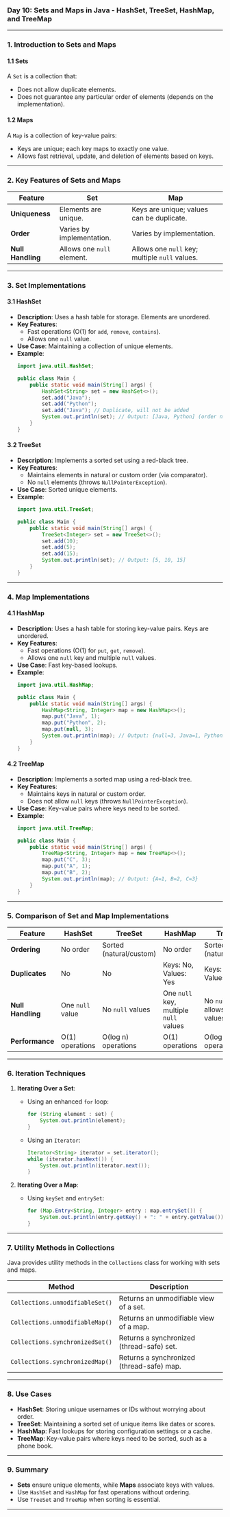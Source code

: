 ### **Day 10: Sets and Maps in Java - HashSet, TreeSet, HashMap, and TreeMap**

---

### **1. Introduction to Sets and Maps**

#### **1.1 Sets**
A `Set` is a collection that:
- Does not allow duplicate elements.
- Does not guarantee any particular order of elements (depends on the implementation).

#### **1.2 Maps**
A `Map` is a collection of key-value pairs:
- Keys are unique; each key maps to exactly one value.
- Allows fast retrieval, update, and deletion of elements based on keys.

---

### **2. Key Features of Sets and Maps**

| Feature             | Set                               | Map                                      |
|---------------------|-----------------------------------|-----------------------------------------|
| **Uniqueness**      | Elements are unique.             | Keys are unique; values can be duplicate. |
| **Order**           | Varies by implementation.        | Varies by implementation.               |
| **Null Handling**   | Allows one `null` element.       | Allows one `null` key; multiple `null` values. |

---

### **3. Set Implementations**

#### **3.1 HashSet**
- **Description**: Uses a hash table for storage. Elements are unordered.
- **Key Features**:
  - Fast operations (O(1) for `add`, `remove`, `contains`).
  - Allows one `null` value.
- **Use Case**: Maintaining a collection of unique elements.
- **Example**:
  ```java
  import java.util.HashSet;

  public class Main {
      public static void main(String[] args) {
          HashSet<String> set = new HashSet<>();
          set.add("Java");
          set.add("Python");
          set.add("Java"); // Duplicate, will not be added
          System.out.println(set); // Output: [Java, Python] (order not guaranteed)
      }
  }
  ```

#### **3.2 TreeSet**
- **Description**: Implements a sorted set using a red-black tree.
- **Key Features**:
  - Maintains elements in natural or custom order (via comparator).
  - No `null` elements (throws `NullPointerException`).
- **Use Case**: Sorted unique elements.
- **Example**:
  ```java
  import java.util.TreeSet;

  public class Main {
      public static void main(String[] args) {
          TreeSet<Integer> set = new TreeSet<>();
          set.add(10);
          set.add(5);
          set.add(15);
          System.out.println(set); // Output: [5, 10, 15]
      }
  }
  ```

---

### **4. Map Implementations**

#### **4.1 HashMap**
- **Description**: Uses a hash table for storing key-value pairs. Keys are unordered.
- **Key Features**:
  - Fast operations (O(1) for `put`, `get`, `remove`).
  - Allows one `null` key and multiple `null` values.
- **Use Case**: Fast key-based lookups.
- **Example**:
  ```java
  import java.util.HashMap;

  public class Main {
      public static void main(String[] args) {
          HashMap<String, Integer> map = new HashMap<>();
          map.put("Java", 1);
          map.put("Python", 2);
          map.put(null, 3);
          System.out.println(map); // Output: {null=3, Java=1, Python=2}
      }
  }
  ```

#### **4.2 TreeMap**
- **Description**: Implements a sorted map using a red-black tree.
- **Key Features**:
  - Maintains keys in natural or custom order.
  - Does not allow `null` keys (throws `NullPointerException`).
- **Use Case**: Key-value pairs where keys need to be sorted.
- **Example**:
  ```java
  import java.util.TreeMap;

  public class Main {
      public static void main(String[] args) {
          TreeMap<String, Integer> map = new TreeMap<>();
          map.put("C", 3);
          map.put("A", 1);
          map.put("B", 2);
          System.out.println(map); // Output: {A=1, B=2, C=3}
      }
  }
  ```

---

### **5. Comparison of Set and Map Implementations**

| Feature              | **HashSet**         | **TreeSet**         | **HashMap**          | **TreeMap**          |
|----------------------|---------------------|---------------------|----------------------|----------------------|
| **Ordering**         | No order            | Sorted (natural/custom) | No order             | Sorted (natural/custom) |
| **Duplicates**       | No                  | No                  | Keys: No, Values: Yes | Keys: No, Values: Yes |
| **Null Handling**    | One `null` value    | No `null` values    | One `null` key, multiple `null` values | No `null` keys, allows `null` values |
| **Performance**      | O(1) operations     | O(log n) operations | O(1) operations      | O(log n) operations  |

---

### **6. Iteration Techniques**

1. **Iterating Over a Set**:
   - Using an enhanced `for` loop:
     ```java
     for (String element : set) {
         System.out.println(element);
     }
     ```
   - Using an `Iterator`:
     ```java
     Iterator<String> iterator = set.iterator();
     while (iterator.hasNext()) {
         System.out.println(iterator.next());
     }
     ```

2. **Iterating Over a Map**:
   - Using `keySet` and `entrySet`:
     ```java
     for (Map.Entry<String, Integer> entry : map.entrySet()) {
         System.out.println(entry.getKey() + ": " + entry.getValue());
     }
     ```

---

### **7. Utility Methods in Collections**

Java provides utility methods in the `Collections` class for working with sets and maps.

| Method                           | Description                                      |
|----------------------------------|--------------------------------------------------|
| `Collections.unmodifiableSet()`  | Returns an unmodifiable view of a set.          |
| `Collections.unmodifiableMap()`  | Returns an unmodifiable view of a map.          |
| `Collections.synchronizedSet()`  | Returns a synchronized (thread-safe) set.       |
| `Collections.synchronizedMap()`  | Returns a synchronized (thread-safe) map.       |

---

### **8. Use Cases**

- **HashSet**: Storing unique usernames or IDs without worrying about order.
- **TreeSet**: Maintaining a sorted set of unique items like dates or scores.
- **HashMap**: Fast lookups for storing configuration settings or a cache.
- **TreeMap**: Key-value pairs where keys need to be sorted, such as a phone book.

---

### **9. Summary**
- **Sets** ensure unique elements, while **Maps** associate keys with values.
- Use `HashSet` and `HashMap` for fast operations without ordering.
- Use `TreeSet` and `TreeMap` when sorting is essential.

---